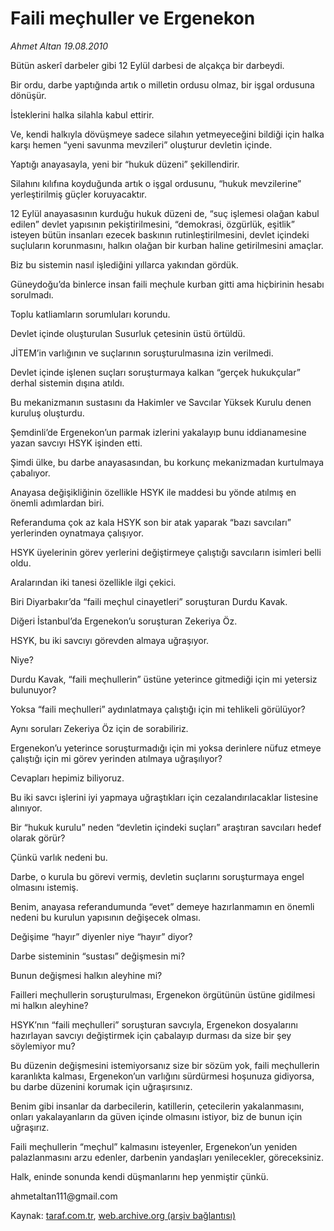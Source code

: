 # Faili meçhuller ve Ergenekon

*Ahmet Altan 19.08.2010*

<div class="yazi"><p>Bütün askerî darbeler gibi 12 Eylül darbesi de alçakça bir darbeydi.</p>
<p>Bir ordu, darbe yaptığında artık o milletin ordusu olmaz, bir işgal ordusuna dönüşür.</p>
<p>İsteklerini halka silahla kabul ettirir.</p>
<p>Ve, kendi halkıyla dövüşmeye sadece silahın yetmeyeceğini bildiği için halka karşı hemen “yeni savunma mevzileri” oluşturur devletin içinde.</p>
<p>Yaptığı anayasayla, yeni bir “hukuk düzeni” şekillendirir.</p>
<p>Silahını kılıfına koyduğunda artık o işgal ordusunu, “hukuk mevzilerine” yerleştirilmiş güçler koruyacaktır.</p>
<p>12 Eylül anayasasının kurduğu hukuk düzeni de, “suç işlemesi olağan kabul edilen” devlet yapısının pekiştirilmesini, “demokrasi, özgürlük, eşitlik” isteyen bütün insanları ezecek baskının rutinleştirilmesini, devlet içindeki suçluların korunmasını, halkın olağan bir kurban haline getirilmesini amaçlar.</p>
<p>Biz bu sistemin nasıl işlediğini yıllarca yakından gördük.</p>
<p>Güneydoğu’da binlerce insan faili meçhule kurban gitti ama hiçbirinin hesabı sorulmadı.</p>
<p>Toplu katliamların sorumluları korundu.</p>
<p>Devlet içinde oluşturulan Susurluk çetesinin üstü örtüldü.</p>
<p>JİTEM’in varlığının ve suçlarının soruşturulmasına izin verilmedi.</p>
<p>Devlet içinde işlenen suçları soruşturmaya kalkan “gerçek hukukçular” derhal sistemin dışına atıldı.</p>
<p>Bu mekanizmanın sustasını da Hakimler ve Savcılar Yüksek Kurulu denen kuruluş oluşturdu.</p>
<p>Şemdinli’de Ergenekon’un parmak izlerini yakalayıp bunu iddianamesine yazan savcıyı HSYK işinden etti.</p>
<p>Şimdi ülke, bu darbe anayasasından, bu korkunç mekanizmadan kurtulmaya çabalıyor.</p>
<p>Anayasa değişikliğinin özellikle HSYK ile maddesi bu yönde atılmış en önemli adımlardan biri.</p>
<p>Referanduma çok az kala HSYK son bir atak yaparak “bazı savcıları” yerlerinden oynatmaya çalışıyor.</p>
<p>HSYK üyelerinin görev yerlerini değiştirmeye çalıştığı savcıların isimleri belli oldu.</p>
<p>Aralarından iki tanesi özellikle ilgi çekici.</p>
<p>Biri Diyarbakır’da “faili meçhul cinayetleri” soruşturan Durdu Kavak.</p>
<p>Diğeri İstanbul’da Ergenekon’u soruşturan Zekeriya Öz.</p>
<p>HSYK, bu iki savcıyı görevden almaya uğraşıyor.</p>
<p>Niye?</p>
<p>Durdu Kavak, “faili meçhullerin” üstüne yeterince gitmediği için mi yetersiz bulunuyor?</p>
<p>Yoksa “faili meçhulleri” aydınlatmaya çalıştığı için mi tehlikeli görülüyor?</p>
<p>Aynı soruları Zekeriya Öz için de sorabiliriz.</p>
<p>Ergenekon’u yeterince soruşturmadığı için mi yoksa derinlere nüfuz etmeye çalıştığı için mi görev yerinden atılmaya uğraşılıyor?</p>
<p>Cevapları hepimiz biliyoruz.</p>
<p>Bu iki savcı işlerini iyi yapmaya uğraştıkları için cezalandırılacaklar listesine alınıyor.</p>
<p>Bir “hukuk kurulu” neden “devletin içindeki suçları” araştıran savcıları hedef olarak görür?</p>
<p>Çünkü varlık nedeni bu.</p>
<p>Darbe, o kurula bu görevi vermiş, devletin suçlarını soruşturmaya engel olmasını istemiş.</p>
<p>Benim, anayasa referandumunda “evet” demeye hazırlanmamın en önemli nedeni bu kurulun yapısının değişecek olması.</p>
<p>Değişime “hayır” diyenler niye “hayır” diyor?</p>
<p>Darbe sisteminin “sustası” değişmesin mi?</p>
<p>Bunun değişmesi halkın aleyhine mi?</p>
<p>Failleri meçhullerin soruşturulması, Ergenekon örgütünün üstüne gidilmesi mi halkın aleyhine?</p>
<p>HSYK’nın “faili meçhulleri” soruşturan savcıyla, Ergenekon dosyalarını hazırlayan savcıyı değiştirmek için çabalayıp durması da size bir şey söylemiyor mu?</p>
<p>Bu düzenin değişmesini istemiyorsanız size bir sözüm yok, faili meçhullerin karanlıkta kalması, Ergenekon’un varlığını sürdürmesi hoşunuza gidiyorsa, bu darbe düzenini korumak için uğraşırsınız.</p>
<p>Benim gibi insanlar da darbecilerin, katillerin, çetecilerin yakalanmasını, onları yakalayanların da güven içinde olmasını istiyor, biz de bunun için uğraşırız.</p>
<p>Faili meçhullerin “meçhul” kalmasını isteyenler, Ergenekon’un yeniden palazlanmasını arzu edenler, darbenin yandaşları yenilecekler, göreceksiniz.</p>
<p>Halk, eninde sonunda kendi düşmanlarını hep yenmiştir çünkü.</p>
<p>ahmetaltan111@gmail.com</p></div>

Kaynak: [taraf.com.tr](http://www.taraf.com.tr:80/ahmet-altan/makale-faili-mechuller-ve-ergenekon.htm), [web.archive.org (arşiv bağlantısı)](http://web.archive.org/web/20100821093027/http://www.taraf.com.tr:80/ahmet-altan/makale-faili-mechuller-ve-ergenekon.htm)
